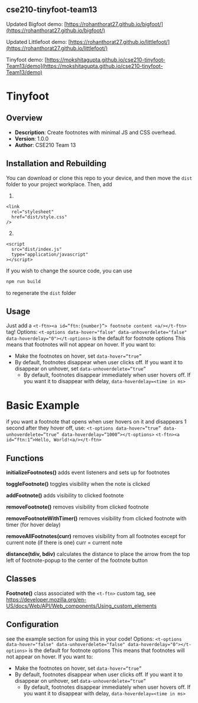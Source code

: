## cse210-tinyfoot-team13
Updated Bigfoot demo: [https://rohanthorat27.github.io/bigfoot/](https://rohanthorat27.github.io/bigfoot/)

Updated Littlefoot demo: [https://rohanthorat27.github.io/littlefoot/](https://rohanthorat27.github.io/littlefoot/)

Tinyfoot demo: [https://mokshitagupta.github.io/cse210-tinyfoot-Team13/demo](https://mokshitagupta.github.io/cse210-tinyfoot-Team13/demo)

# Tinyfoot

## Overview
- **Description**: Create footnotes with minimal JS and CSS overhead.
- **Version**: 1.0.0
- **Author**: CSE210 Team 13

## Installation and Rebuilding
You can download or clone this repo to your device, and then move the ```dist``` folder to your project workplace. Then, add 

1. 
```
<link
  rel="stylesheet"
  href="dist/style.css"
/>
```
2.
```
<script
  src="dist/index.js"
  type="application/javascript"
></script>
```
If you wish to change the source code, you can use
```bash
npm run build
```
to regenerate the ```dist``` folder

## Usage
Just add a ```<t-ftn><a id=“ftn:{number}”> footnote content <a/></t-ftn>``` tag!
Options: 
```<t-options data-hover="false" data-unhoverdelete="false" data-hoverdelay="0"></t-options>``` is the default for footnote options
This means that footnotes will not appear on hover. If you want to:
- Make the footnotes on hover, set ```data-hover=“true”```
- By default, footnotes disappear when user clicks off. If you want it to disappear on unhover, set ```data-unhoverdelete=“true”```
    - By default, footnotes disappear immediately when user hovers off. If you want it to disappear with delay, ```data-hoverdelay=<time in ms>```
# Basic Example
if you want a footnote that opens when user hovers on it and disappears 1 second after they hover off, use:
```<t-options data-hover=“true” data-unhoverdelete=“true” data-hoverdelay=“1000”></t-options>```
```<t-ftn><a id=“ftn:1”>Hello, World!<a/></t-ftn>```

## Functions
**initializeFootnotes()**
adds event listeners and sets up for footnotes

**toggleFootnote()**
toggles visibility when the note is clicked

**addFootnote()**
adds visibility to clicked footnote

**removeFootnote()**
removes visibility from clicked footnote

**removeFootnoteWithTimer()**
removes visibility from clicked footnote with timer (for hover delay)

**removeAllFootnotes(curr)**
removes visibility from all footnotes except for current note (if there is one)
curr = current note

**distance(tdiv, bdiv)**
calculates the distance to place the arrow from the top left of footnote-popup to the center of the footnote button

## Classes

**Footnote()** 
class associated with the ```<t-ftn>``` custom tag, see https://developer.mozilla.org/en-US/docs/Web/API/Web_components/Using_custom_elements

## Configuration
see the example section for using this in your code!
Options: 
```<t-options data-hover="false" data-unhoverdelete="false" data-hoverdelay="0"></t-options>``` is the default for footnote options
This means that footnotes will not appear on hover. If you want to:
- Make the footnotes on hover, set ```data-hover=“true”```
- By default, footnotes disappear when user clicks off. If you want it to disappear on unhover, set ```data-unhoverdelete=“true”```
    - By default, footnotes disappear immediately when user hovers off. If you want it to disappear with delay, ```data-hoverdelay=<time in ms>```

